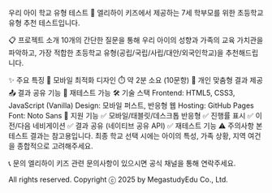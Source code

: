 우리 아이 학교 유형 테스트 🏫
엘리하이 키즈에서 제공하는 7세 학부모를 위한 초등학교 유형 추천 테스트입니다.

📋 프로젝트 소개
10개의 간단한 질문을 통해 우리 아이의 성향과 가족의 교육 가치관을 파악하고, 가장 적합한 초등학교 유형(공립/국립/사립/대안/외국인학교)을 추천해드립니다.

✨ 주요 특징
📱 모바일 최적화 디자인
⏱️ 약 2분 소요 (10문항)
🎯 개인 맞춤형 결과 제공
📤 결과 공유 기능
🔄 재테스트 가능
🛠️ 기술 스택
Frontend: HTML5, CSS3, JavaScript (Vanilla)
Design: 모바일 퍼스트, 반응형 웹
Hosting: GitHub Pages
Font: Noto Sans
📱 지원 기능
✅ 모바일/태블릿/데스크톱 반응형
✅ 진행률 표시
✅ 이전/다음 네비게이션
✅ 결과 공유 (네이티브 공유 API)
✅ 재테스트 기능
⚠️ 주의사항
본 테스트 결과는 참고용입니다. 최종 학교 선택 시에는 아이의 특성, 가족 상황, 지역 여건을 종합적으로 고려해주세요.

📞 문의
엘리하이 키즈 관련 문의사항이 있으시면 공식 채널을 통해 연락주세요.

All rights reserved. Copyright ⓒ 2025 by MegastudyEdu Co., Ltd.
